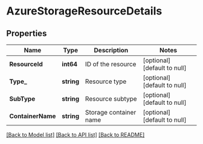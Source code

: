 # AzureStorageResourceDetails

## Properties
Name | Type | Description | Notes
------------ | ------------- | ------------- | -------------
**ResourceId** | **int64** | ID of the resource | [optional] [default to null]
**Type_** | **string** | Resource type | [optional] [default to null]
**SubType** | **string** | Resource subtype | [optional] [default to null]
**ContainerName** | **string** | Storage container name | [optional] [default to null]

[[Back to Model list]](../README.md#documentation-for-models) [[Back to API list]](../README.md#documentation-for-api-endpoints) [[Back to README]](../README.md)


